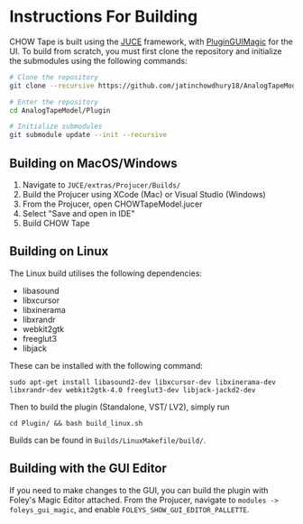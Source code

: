# Instructions For Building
CHOW Tape is built using the [JUCE](https://github.com/juce-framework/JUCE) framework, with [PluginGUIMagic](https://github.com/ffAudio/PluginGUIMagic)
for the UI. To build from scratch, you must first clone the repository
and initialize the submodules using the following commands:

```bash
# Clone the repository
git clone --recursive https://github.com/jatinchowdhury18/AnalogTapeModel.git

# Enter the repository
cd AnalogTapeModel/Plugin

# Initialize submodules
git submodule update --init --recursive
```

## Building on MacOS/Windows
1. Navigate to `JUCE/extras/Projucer/Builds/`
2. Build the Projucer using XCode (Mac) or Visual Studio (Windows)
3. From the Projucer, open CHOWTapeModel.jucer
4. Select "Save and open in IDE"
5. Build CHOW Tape

## Building on Linux
The Linux build utilises the following dependencies:
- libasound
- libxcursor
- libxinerama
- libxrandr
- webkit2gtk
- freeglut3
- libjack

These can be installed with the following command:
```
sudo apt-get install libasound2-dev libxcursor-dev libxinerama-dev libxrandr-dev webkit2gtk-4.0 freeglut3-dev libjack-jackd2-dev
```

Then to build the plugin (Standalone, VST/ LV2), simply run
```
cd Plugin/ && bash build_linux.sh
```

Builds can be found in `Builds/LinuxMakefile/build/`.

## Building with the GUI Editor
If you need to make changes to the GUI, you can build the
plugin with Foley's Magic Editor attached. From the Projucer,
navigate to `modules -> foleys_gui_magic`, and enable
`FOLEYS_SHOW_GUI_EDITOR_PALLETTE`.
